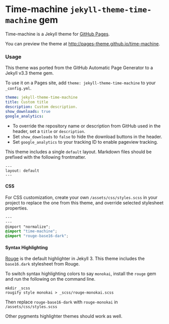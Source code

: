 # Time-machine `jekyll-theme-time-machine` gem

Time-machine is a Jekyll theme for [GitHub Pages](https://pages.github.com).

You can preview the theme at http://pages-theme.github.io/time-machine.

### Usage

This theme was ported from the GitHub Automatic Page Generator to a Jekyll v3.3 theme gem.

To use it on a Pages site, add `theme: jekyll-theme-time-machine` to your `_config.yml`.

```yml
theme: jekyll-theme-time-machine
title: Custom title
description: Custom description.
show_downloads: true
google_analytics:
```

- To override the repository name or description from GitHub used in the header, set a `title` or `description`.
- Set `show_downloads` to `false` to hide the download buttons in the header.
- Set `google_analytics` to your tracking ID to enable pageview tracking.

This theme includes a single `default` layout. Markdown files should be prefixed with the following frontmatter.

```
---
layout: default
---

```

#### CSS

For CSS customization, create your own `/assets/css/styles.scss` in your project to replace the one from this theme, and override selected stylesheet properties.

```scss
---
---
@import "normalize";
@import "time-machine";
@import "rouge-base16-dark";
```

#### Syntax Highlighting

[Rouge](http://rouge.jneen.net/) is the default highlighter in Jekyll 3. This theme includes the `base16.dark` stylesheet from Rouge.

To switch syntax highlighting colors to say `monokai`, install the `rouge` gem and run the following on the command line.

```
mkdir _scss
rougify style monokai > _scss/rouge-monokai.scss
```

Then replace `rouge-base16-dark` with `rouge-monokai` in `/assets/css/styles.scss`

Other pygments highlighter themes should work as well.
